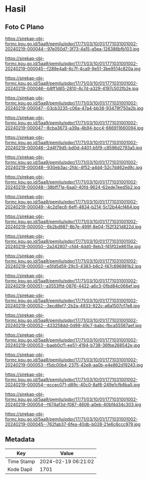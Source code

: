 # Hasil

## Foto C Plano

https://sirekap-obj-formc.kpu.go.id/5aa9/pemilu/pdpr/17/71/03/10/01/1771031001002-20240219-000044--97e050d7-3f73-4a15-a5ea-126386bfb103.jpg

https://sirekap-obj-formc.kpu.go.id/5aa9/pemilu/pdpr/17/71/03/10/01/1771031001002-20240219-000045--f289e4a8-6c7f-4ca9-9e51-3be9514c820a.jpg

https://sirekap-obj-formc.kpu.go.id/5aa9/pemilu/pdpr/17/71/03/10/01/1771031001002-20240219-000046--b8ff1d65-2810-4c7d-a329-4197c502fb2e.jpg

https://sirekap-obj-formc.kpu.go.id/5aa9/pemilu/pdpr/17/71/03/10/01/1771031001002-20240219-000047--03cb3235-c06a-47a4-bb38-93479f750a2b.jpg

https://sirekap-obj-formc.kpu.go.id/5aa9/pemilu/pdpr/17/71/03/10/01/1771031001002-20240219-000047--8cba3673-a39a-4b94-bcc4-666911660094.jpg

https://sirekap-obj-formc.kpu.go.id/5aa9/pemilu/pdpr/17/71/03/10/01/1771031001002-20240219-000048--2d4f79d5-bd0d-4401-b5f9-c8596d2793a5.jpg

https://sirekap-obj-formc.kpu.go.id/5aa9/pemilu/pdpr/17/71/03/10/01/1771031001002-20240219-000048--930eb3ac-2fdc-4f52-a4d4-52c7d462ed9c.jpg

https://sirekap-obj-formc.kpu.go.id/5aa9/pemilu/pdpr/17/71/03/10/01/1771031001002-20240219-000048--38bff71e-6aa0-40fd-9624-62ede7eed5b2.jpg

https://sirekap-obj-formc.kpu.go.id/5aa9/pemilu/pdpr/17/71/03/10/01/1771031001002-20240219-000049--4c2d1ec8-6eff-4834-b214-5c12b44cf464.jpg

https://sirekap-obj-formc.kpu.go.id/5aa9/pemilu/pdpr/17/71/03/10/01/1771031001002-20240219-000050--6b2bd987-8b7e-499f-8e04-152f321d822d.jpg

https://sirekap-obj-formc.kpu.go.id/5aa9/pemilu/pdpr/17/71/03/10/01/1771031001002-20240219-000050--2a242807-cfd4-4dd0-8eb3-f45f02e8615e.jpg

https://sirekap-obj-formc.kpu.go.id/5aa9/pemilu/pdpr/17/71/03/10/01/1771031001002-20240219-000050--e5fd5d59-29c5-4383-b6c2-f47c896981b2.jpg

https://sirekap-obj-formc.kpu.go.id/5aa9/pemilu/pdpr/17/71/03/10/01/1771031001002-20240219-000051--a3553ffd-0876-4422-a6c3-0fbd84c066ef.jpg

https://sirekap-obj-formc.kpu.go.id/5aa9/pemilu/pdpr/17/71/03/10/01/1771031001002-20240219-000052--3ecd8ef7-2b2a-4933-922c-a6a1507cf7e8.jpg

https://sirekap-obj-formc.kpu.go.id/5aa9/pemilu/pdpr/17/71/03/10/01/1771031001002-20240219-000052--433258dd-0d99-49c7-babc-fbca55567aef.jpg

https://sirekap-obj-formc.kpu.go.id/5aa9/pemilu/pdpr/17/71/03/10/01/1771031001002-20240219-000053--baeb0cf1-ee51-4194-b738-36fbe268542e.jpg

https://sirekap-obj-formc.kpu.go.id/5aa9/pemilu/pdpr/17/71/03/10/01/1771031001002-20240219-000053--f5dc00b4-2375-42e8-aa0b-e4e862d19243.jpg

https://sirekap-obj-formc.kpu.go.id/5aa9/pemilu/pdpr/17/71/03/10/01/1771031001002-20240219-000054--eccec071-d89c-40c0-8af8-249e1cfb6ba5.jpg

https://sirekap-obj-formc.kpu.go.id/5aa9/pemilu/pdpr/17/71/03/10/01/1771031001002-20240219-000054--f674af3d-f087-4606-a0eb-40bf4d34c303.jpg

https://sirekap-obj-formc.kpu.go.id/5aa9/pemilu/pdpr/17/71/03/10/01/1771031001002-20240219-000045--762fab37-6fea-40db-b028-21e6c6ccc979.jpg


## Metadata

| Key        | Value               |
| ---------- | ------------------- |
| Time Stamp | 2024-02-19 06:21:02 |
| Kode Dapil | 1701                |



